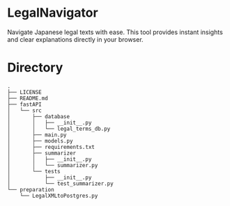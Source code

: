 # LegalNavigator
Navigate Japanese legal texts with ease. This tool provides instant insights and clear explanations directly in your browser.

# Directory

```
.
├── LICENSE
├── README.md
├── fastAPI
│   └── src
│       ├── database
│       │   ├── __init__.py
│       │   └── legal_terms_db.py
│       ├── main.py
│       ├── models.py
│       ├── requirements.txt
│       ├── summarizer
│       │   ├── __init__.py
│       │   └── summarizer.py
│       └── tests
│           ├── __init__.py
│           └── test_summarizer.py
└── preparation
    └── LegalXMLtoPostgres.py
```
